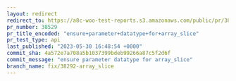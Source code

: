 ```yaml
---
layout: redirect
redirect_to: https://a8c-woo-test-reports.s3.amazonaws.com/public/pr/38529/api/index.html
pr_number: 38529
pr_title_encoded: "ensure+parameter+datatype+for+array_slice"
pr_test_type: api
last_published: "2023-05-30 16:48:54 +0000"
commit_sha: 4a572e7a708a5b1037399bdeb99266a87c5f2d6f
commit_message: "ensure parameter datatype for array_slice"
branch_name: fix/38292-array_slice
---
```

